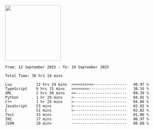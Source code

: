 <img height="180em" src="https://github-readme-stats-eight-theta.vercel.app/api?username=bkundev&show_icons=true&theme=radical&include_all_commits=true&count_private=true"/>
<!--START_SECTION:waka-->

```all_time
From: 12 September 2025 - To: 19 September 2025

Total Time: 30 hrs 18 mins

Lua           12 hrs 24 mins  >>>>>>>>>>---------------   40.97 %
TypeScript    9 hrs 15 mins   >>>>>>>>-----------------   30.55 %
XML           2 hrs 50 mins   >>-----------------------   09.39 %
Python        1 hr 29 mins    >------------------------   04.92 %
C++           1 hr 24 mins    >------------------------   04.66 %
JavaScript    53 mins         >------------------------   02.92 %
C             51 mins         >------------------------   02.82 %
Text          33 mins         -------------------------   01.86 %
INI           17 mins         -------------------------   00.97 %
JSON          10 mins         -------------------------   00.60 %
```

<!--END_SECTION:waka-->
